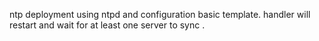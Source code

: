 ntp deployment using ntpd and configuration basic template.
handler will restart and wait for at least one server to sync .
